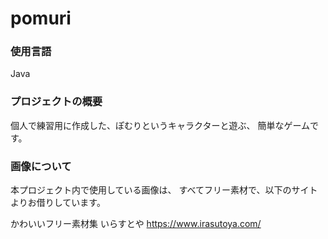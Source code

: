 # pomuri
### 使用言語
Java

### プロジェクトの概要
個人で練習用に作成した、ぽむりというキャラクターと遊ぶ、
簡単なゲームです。

### 画像について
本プロジェクト内で使用している画像は、
すべてフリー素材で、以下のサイトよりお借りしています。

かわいいフリー素材集 いらすとや
https://www.irasutoya.com/
